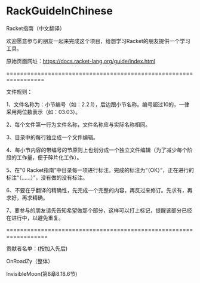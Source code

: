 # RackGuideInChinese
Racket指南（中文翻译）

欢迎愿意参与的朋友一起来完成这个项目，给想学习Racket的朋友提供一个学习工具。

原始页面网址：https://docs.racket-lang.org/guide/index.html

=================================================================

文件规则：

1、文件名称为：小节编号（如：2.2.1），后边跟小节名称。编号超过10的，一律采用两位数表示（如：03.03）。

2、每个文件第一行为文件名称，文件名称应与实际名称相同。

3、目录中的每行独立成一个文件编辑。

4、每小节内容的带编号的节原则上也划分成一个独立文件编辑（为了减少每个阶段的工作量，便于碎片化工作）。

5、在“0 Racket指南”中目录每一项进行标注。完成的标注为“（OK）”，正在进行的标注“（……）”，没有做的没有标注。

6、不要在乎翻译的精确性，先完成一个完整的内容，再反过来修订。先求有，再求好，再求精确。

7、要参与的朋友请先告知希望做那个部分，这样可以打上标记，提醒该部分已经在进行中，以避免重复。

==================================================================

贡献者名单：(按加入先后)

OnRoadZy（整体）

InvisibleMoon(第8章8.18.6节)

